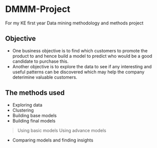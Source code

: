 # DMMM-Project
For my KE first year Data mining methodology and methods project

## Objective
- One business objective is to find which customers to promote the product to and hence build a model
to predict who would be a good candidate to purchase this.
- Another objective is to explore the data to see if any interesting and useful patterns can be discovered
which may help the company deterimine valuable customers.

## The methods used
- Exploring data
- Clustering
- Building base models
- Building final models 
> Using basic models
> Using advance models
- Comparing models and finding insights
